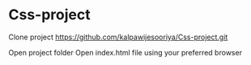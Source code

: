 # Css-project
Clone project
 https://github.com/kalpawijesooriya/Css-project.git
 
 Open project folder
 Open index.html file using your preferred browser
 
